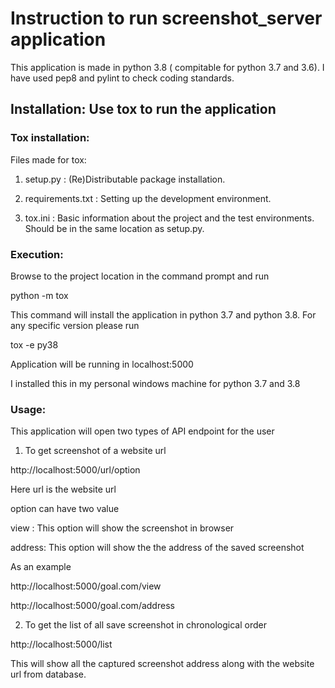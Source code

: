 # Instruction to run screenshot_server application

This application is made in python 3.8 ( compitable for python 3.7 and 3.6). I have used pep8 and pylint to check coding standards.

## Installation: Use tox to run the application

### Tox installation:

Files made for tox:
1. setup.py : (Re)Distributable package installation.

2. requirements.txt : Setting up the development environment.

3. tox.ini : Basic information about the project and the test environments. Should be in the same location as setup.py.

### Execution:

Browse to the project location in the command prompt and run 

python -m tox 

This command will install the application in python 3.7 and python 3.8. For any specific version please run

tox -e py38

Application will be running in localhost:5000

I installed this in my personal windows machine for python 3.7 and 3.8

### Usage: 

This application will open two types of API endpoint for the user

1. To get screenshot of a website url

http://localhost:5000/url/option

Here url is the website url

option can have two value

view : This option will show the screenshot in browser

address: This option will show the the address of the saved screenshot

As an example

http://localhost:5000/goal.com/view


http://localhost:5000/goal.com/address



2. To get the list of all save screenshot in chronological order

http://localhost:5000/list

This will show all the captured screenshot address along with the website url from database.





